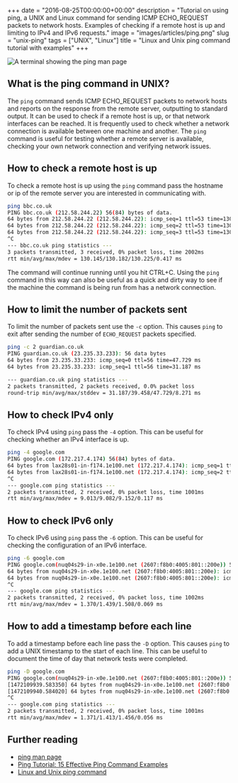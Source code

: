 +++
date = "2016-08-25T00:00:00+00:00"
description = "Tutorial on using ping, a UNIX and Linux command for sending ICMP ECHO_REQUEST packets to network hosts. Examples of checking if a remote host is up and limiting to IPv4 and IPv6 requests."
image = "images/articles/ping.png"
slug = "unix-ping"
tags = ["UNIX", "Linux"]
title = "Linux and Unix ping command tutorial with examples"
+++

![A terminal showing the ping man page][2]

## What is the ping command in UNIX?

The `ping` command sends ICMP ECHO_REQUEST packets to network hosts and reports
on the response from the remote server, outputting to standard output. It can be
used to check if a remote host is up, or that network interfaces can be reached.
It is frequently used to check whether a network connection is available between
one machine and another. The `ping` command is useful for testing whether a
remote server is available, checking your own network connection and verifying
network issues.

## How to check a remote host is up

To check a remote host is up using the `ping` command pass the hostname or ip of
the remote server you are interested in communicating with.

```sh
ping bbc.co.uk
PING bbc.co.uk (212.58.244.22) 56(84) bytes of data.
64 bytes from 212.58.244.22 (212.58.244.22): icmp_seq=1 ttl=53 time=130 ms
64 bytes from 212.58.244.22 (212.58.244.22): icmp_seq=2 ttl=53 time=130 ms
64 bytes from 212.58.244.22 (212.58.244.22): icmp_seq=3 ttl=53 time=130 ms
^C
--- bbc.co.uk ping statistics ---
3 packets transmitted, 3 received, 0% packet loss, time 2002ms
rtt min/avg/max/mdev = 130.145/130.182/130.225/0.417 ms
```

The command will continue running until you hit CTRL+C. Using the `ping` command
in this way can also be useful as a quick and dirty way to see if the machine
the command is being run from has a network connection.

## How to limit the number of packets sent

To limit the number of packets sent use the `-c` option. This causes `ping` to
exit after sending the number of `ECHO_REQUEST` packets specified.

```sh
ping -c 2 guardian.co.uk
PING guardian.co.uk (23.235.33.233): 56 data bytes
64 bytes from 23.235.33.233: icmp_seq=0 ttl=56 time=47.729 ms
64 bytes from 23.235.33.233: icmp_seq=1 ttl=56 time=31.187 ms
```

```sh
--- guardian.co.uk ping statistics ---
2 packets transmitted, 2 packets received, 0.0% packet loss
round-trip min/avg/max/stddev = 31.187/39.458/47.729/8.271 ms
```

## How to check IPv4 only

To check IPv4 using `ping` pass the `-4` option. This can be useful for checking
whether an IPv4 interface is up.

```sh
ping -4 google.com
PING google.com (172.217.4.174) 56(84) bytes of data.
64 bytes from lax28s01-in-f174.1e100.net (172.217.4.174): icmp_seq=1 ttl=55 time=9.01 ms
64 bytes from lax28s01-in-f174.1e100.net (172.217.4.174): icmp_seq=2 ttl=55 time=9.15 ms
^C
--- google.com ping statistics ---
2 packets transmitted, 2 received, 0% packet loss, time 1001ms
rtt min/avg/max/mdev = 9.013/9.082/9.152/0.117 ms
```

## How to check IPv6 only

To check IPv6 using `ping` pass the `-6` option. This can be useful for checking
the configuration of an IPv6 interface.

```sh
ping -6 google.com
PING google.com(nuq04s29-in-x0e.1e100.net (2607:f8b0:4005:801::200e)) 56 data bytes
64 bytes from nuq04s29-in-x0e.1e100.net (2607:f8b0:4005:801::200e): icmp_seq=1 ttl=57 time=1.37 ms
64 bytes from nuq04s29-in-x0e.1e100.net (2607:f8b0:4005:801::200e): icmp_seq=2 ttl=57 time=1.50 ms
^C
--- google.com ping statistics ---
2 packets transmitted, 2 received, 0% packet loss, time 1002ms
rtt min/avg/max/mdev = 1.370/1.439/1.508/0.069 ms
```

## How to add a timestamp before each line

To add a timestamp before each line pass the `-D` option. This causes `ping` to
add a UNIX timestamp to the start of each line. This can be useful to document
the time of day that network tests were completed.

```sh
ping -D google.com
PING google.com(nuq04s29-in-x0e.1e100.net (2607:f8b0:4005:801::200e)) 56 data bytes
[1472109939.583350] 64 bytes from nuq04s29-in-x0e.1e100.net (2607:f8b0:4005:801::200e): icmp_seq=1 ttl=57 time=1.37 ms
[1472109940.584020] 64 bytes from nuq04s29-in-x0e.1e100.net (2607:f8b0:4005:801::200e): icmp_seq=2 ttl=57 time=1.45 ms
^C
--- google.com ping statistics ---
2 packets transmitted, 2 received, 0% packet loss, time 1001ms
rtt min/avg/max/mdev = 1.371/1.413/1.456/0.056 ms
```

## Further reading

- [ping man page][1]
- [Ping Tutorial: 15 Effective Ping Command Examples][3]
- [Linux and Unix ping command][4]

[1]: http://linux.die.net/man/8/ping
[2]: /images/articles/ping.png "Linux and Unix ping command"
[3]:
  http://www.thegeekstuff.com/2009/11/ping-tutorial-13-effective-ping-command-examples/
[4]: http://www.computerhope.com/unix/uping.htm
